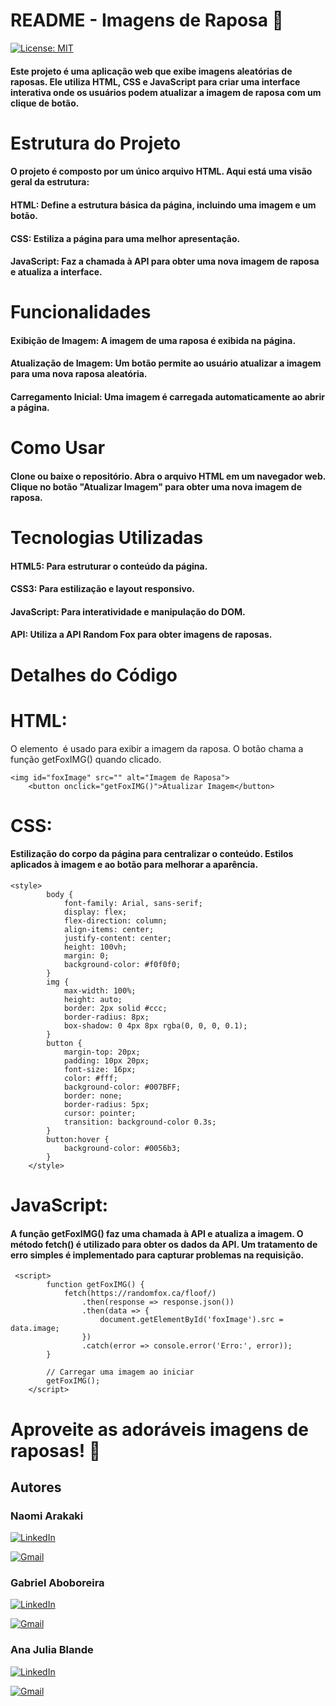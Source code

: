 <h1>README - Imagens de Raposa 🦊</h1>

[![License: MIT](https://img.shields.io/badge/License-MIT-yellow.svg)](https://opensource.org/licenses/MIT)

<h4>Este projeto é uma aplicação web que exibe imagens aleatórias de raposas. Ele utiliza HTML, CSS e JavaScript para criar uma interface interativa onde os usuários podem atualizar a imagem de raposa com um clique de botão.</h4>

<h1>Estrutura do Projeto</h1>
<h4>O projeto é composto por um único arquivo HTML. Aqui está uma visão geral da estrutura:</h4>

<h4>HTML: Define a estrutura básica da página, incluindo uma imagem e um botão.</h4>
<h4>CSS: Estiliza a página para uma melhor apresentação.</h4>
<h4>JavaScript: Faz a chamada à API para obter uma nova imagem de raposa e atualiza a interface.</h4>
<h1>Funcionalidades</h1>
<h4>Exibição de Imagem: A imagem de uma raposa é exibida na página.</h4>
<h4>Atualização de Imagem: Um botão permite ao usuário atualizar a imagem para uma nova raposa aleatória.</h4>
<h4>Carregamento Inicial: Uma imagem é carregada automaticamente ao abrir a página.</h4>
<h1>Como Usar</h1>
<h4>Clone ou baixe o repositório.
Abra o arquivo HTML em um navegador web.
Clique no botão "Atualizar Imagem" para obter uma nova imagem de raposa.</h4>
<h1>Tecnologias Utilizadas</h1>
<h4>HTML5: Para estruturar o conteúdo da página.</h4>
<h4>CSS3: Para estilização e layout responsivo.</h4>
<h4>JavaScript: Para interatividade e manipulação do DOM.</h4>
<h4>API: Utiliza a API Random Fox para obter imagens de raposas.</h4>
<h1>Detalhes do Código</h1>

<h1>HTML:</h1>

O elemento <img> é usado para exibir a imagem da raposa.
O botão chama a função getFoxIMG() quando clicado.

```
<img id="foxImage" src="" alt="Imagem de Raposa">
    <button onclick="getFoxIMG()">Atualizar Imagem</button>
```
<h1>CSS:</h1>

<h4>Estilização do corpo da página para centralizar o conteúdo.
Estilos aplicados à imagem e ao botão para melhorar a aparência.</h4>

```
<style>
        body {
            font-family: Arial, sans-serif;
            display: flex;
            flex-direction: column;
            align-items: center;
            justify-content: center;
            height: 100vh;
            margin: 0;
            background-color: #f0f0f0;
        }
        img {
            max-width: 100%;
            height: auto;
            border: 2px solid #ccc;
            border-radius: 8px;
            box-shadow: 0 4px 8px rgba(0, 0, 0, 0.1);
        }
        button {
            margin-top: 20px;
            padding: 10px 20px;
            font-size: 16px;
            color: #fff;
            background-color: #007BFF;
            border: none;
            border-radius: 5px;
            cursor: pointer;
            transition: background-color 0.3s;
        }
        button:hover {
            background-color: #0056b3;
        }
    </style>
```
<h1>JavaScript:</h1>

<h4>A função getFoxIMG() faz uma chamada à API e atualiza a imagem.
O método fetch() é utilizado para obter os dados da API.
Um tratamento de erro simples é implementado para capturar problemas na requisição.</h4>

```
 <script>
        function getFoxIMG() {
            fetch(https://randomfox.ca/floof/)
                .then(response => response.json())
                .then(data => {
                    document.getElementById('foxImage').src = data.image;
                })
                .catch(error => console.error('Erro:', error));
        }

        // Carregar uma imagem ao iniciar
        getFoxIMG();
    </script>
```


<h1>Aproveite as adoráveis imagens de raposas! 🦊</h1>

<h2 id="autores"> Autores </h2>

<h3>Naomi Arakaki</h3>



[![LinkedIn](https://img.shields.io/badge/linkedin-%230077B5.svg?style=for-the-badge&logo=linkedin&logoColor=white&link=https://www.linkedin.com/in/naomi-suguimoto-57436b290/)](https://www.linkedin.com/in/naomi-suguimoto-57436b290)

[![Gmail](https://img.shields.io/badge/Gmail-D14836?style=for-the-badge&logo=gmail&logoColor=white&link=mailto:arakakinaomi228@gmail.com)](mailto:arakakinaomi228@gmail.com)


<h3>Gabriel Aboboreira</h3>


[![LinkedIn](https://img.shields.io/badge/linkedin-%230077B5.svg?style=for-the-badge&logo=linkedin&logoColor=white&link=https://www.linkedin.com/in/gabriel-aboboreira/)](https://www.linkedin.com/in/gabriel-aboboreira/)

[![Gmail](https://img.shields.io/badge/Gmail-D14836?style=for-the-badge&logo=gmail&logoColor=white&link=mailto:masterkillbr007@gmail.com)](mailto:masterkillbr007@gmail.com)


<h3>Ana Julia Blande</h3>

[![LinkedIn](https://img.shields.io/badge/linkedin-%230077B5.svg?style=for-the-badge&logo=linkedin&logoColor=white&link=https://www.linkedin.com/in/gabriel-aboboreira/)](https://www.linkedin.com/in/gabriel-aboboreira/)

[![Gmail](https://img.shields.io/badge/Gmail-D14836?style=for-the-badge&logo=gmail&logoColor=white&link=mailto:anajblande04@gmail.com)](mailto:anajblande04@gmail.com)


